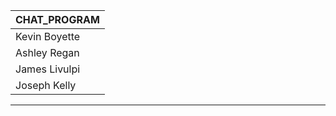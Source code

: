 | CHAT_PROGRAM |
|--------------|
|Kevin Boyette |
|Ashley Regan  |
|James Livulpi |
|Joseph Kelly  |
----------------

